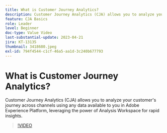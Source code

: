 ```yaml
---
title: What is Customer Journey Analytics?
description: Customer Journey Analytics (CJA) allows you to analyze your customer's journey across channels using any data available to you in Adobe Experience Platform, leveraging the power of Analysis Workspace for rapid insights.
feature: CJA Basics
role: Leader
level: Beginner
doc-type: Value Video
last-substantial-update: 2023-04-21
jira: KT-13135
thumbnail: 3418680.jpeg
exl-id: 794f4544-c1cf-46a5-aa1d-3c240b677793
---
```

# What is Customer Journey Analytics?

Customer Journey Analytics (CJA) allows you to analyze your customer's journey across channels using any data available to you in Adobe Experience Platform, leveraging the power of Analysis Workspace for rapid insights.

>[!VIDEO](https://video.tv.adobe.com/v/3418680/?quality=12&learn=on)
